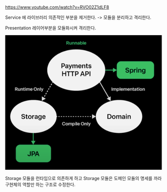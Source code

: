 https://www.youtube.com/watch?v=RVO02Z1dLF8


Service 에 라이브러리 의존적인 부분을 제거한다.
-> 모듈을 분리하고 격리한다.


Presentation 레이어부분을 모듈화시켜 격리한다.

![](../images/d25b4096.png)

Storage 모듈을 런타임으로 의존하게 하고
Storage 모듈은 도메인 모듈의 명세를 까라 구현체의 역할만 하는 구조로 수정한다. 
